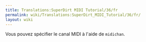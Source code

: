 ```yaml
---
title: Translations:SuperDirt MIDI Tutorial/36/fr
permalink: wiki/Translations:SuperDirt_MIDI_Tutorial/36/fr/
layout: wiki
---
```


Vous pouvez spécifier le canal MIDI à l'aide de `midichan`.
